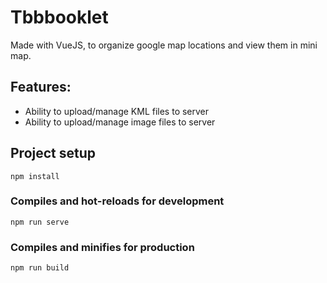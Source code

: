 # Tbbbooklet

Made with VueJS, to organize google map locations and view them in mini map.

## Features:
- Ability to upload/manage KML files to server
- Ability to upload/manage image files to server

## Project setup
```
npm install
```

### Compiles and hot-reloads for development
```
npm run serve
```

### Compiles and minifies for production
```
npm run build
```